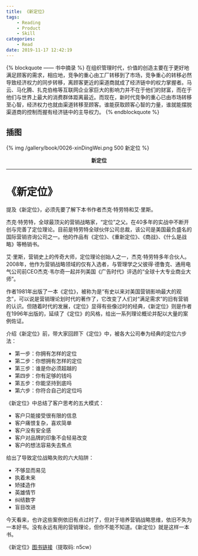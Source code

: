```yaml
---
title: 《新定位》
tags:
	- Reading
	- Product
	- Skill
categories:
	- Read
date: 2019-11-17 12:42:19
---
```


{% blockquote —— 书中摘录 %}
在组织管理时代，价值的创造主要在于更好地满足顾客的需求，相应地，竞争的重心由工厂转移到了市场，竞争重心的转移必然导致经济权力的同步转移，离顾客更近的渠道商就成了经济链中的权力掌握者。马云、马化腾、扎克伯格等互联网企业家巨大的影响力并不在于他们的财富，而在于他们与世界上最大的消费群体距离最近。而现在，新时代竞争的重心已由市场转移至心智，经济权力也就由渠道转移至顾客。谁能获取顾客心智的力量，谁就能摆脱渠道商的控制而握有经济链中的主导权力。
{% endblockquote %}

<!-- more -->

## 插图
{% img /gallery/book/0026-xinDingWei.png 500 新定位 %}
<p align="center"><b>新定位</b></p>

-----

# 《新定位》

提及《新定位》，必须先要了解下本书作者杰克·特劳特和艾·里斯。

杰克·特劳特，全球最顶尖的营销战略家，“定位”之父。在40多年的实战中不断开创与完善了定位理论。目前是特劳特全球伙伴公司总裁，该公司是美国最负盛名的国际营销咨询公司之一。他的作品有《定位》、《重新定位》、《商战》、《什么是战略》等畅销书。

艾·里斯，营销史上的传奇大师，定位理论创始人之一，杰克·特劳特多年合伙人。2008年，他作为营销战略领域的仅有入选者，与管理学之父彼得·德鲁克、通用电气公司前CEO杰克·韦尔奇一起并列美国《广告时代》评选的“全球十大专业商业大师”。

作者1981年出版了一本《定位》，被称为是“有史以来对美国营销影响最大的观念”，可以说是营销理论划时代的著作了，它改变了人们对“满足需求”的旧有营销的认识。但随着时代的发展，《定位》显得有些像过时的经典，《新定位》则是作者在1996年出版的，延续了《定位》的风格，给出一系列理论概论并配以大量的案例佐证。

介绍《新定位》前，带大家回顾下《定位》中，被各大公司奉为经典的定位六步法：
- 第一步：你拥有怎样的定位
- 第二步：你想拥有怎样的定位
- 第三步：谁是你必须超越的
- 第四步：你有足够的钱吗
- 第五步：你能坚持到底吗
- 第六步：你符合自己的定位吗

《新定位》中总结了客户思考的五大模式：
- 客户只能接受很有限的信息
- 客户痛恨复杂，喜欢简单
- 客户没有安全感
- 客户对品牌的印象不会轻易改变
- 客户的想法容易失去焦点

给出了导致定位战略失败的六大陷阱：
- 不够显而易见
- 执着未来
- 矫揉造作
- 英雄情节
- 纠结数字
- 盲目改进
 
今天看来，也许这些案例依旧有点过时了，但对于培养营销战略思维，依旧不失为一本好书。没有永远有用的营销理论，但你不能不知道。《新定位》就是这样一本书。

《新定位》[图书链接](https://pan.baidu.com/s/11gpxA9oGgFJRnp7QgKXT4g)（提取码: n5cw）